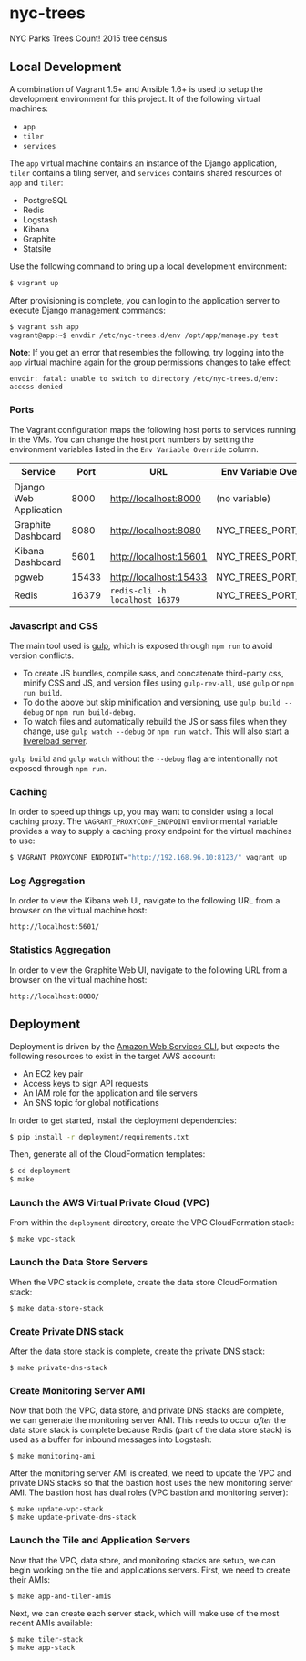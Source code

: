 nyc-trees
=========

NYC Parks Trees Count! 2015 tree census

## Local Development

A combination of Vagrant 1.5+ and Ansible 1.6+ is used to setup the development environment for this project. It of the following virtual machines:

- `app`
- `tiler`
- `services`

The `app` virtual machine contains an instance of the Django application, `tiler` contains a tiling server, and `services` contains shared resources of `app` and `tiler`:

- PostgreSQL
- Redis
- Logstash
- Kibana
- Graphite
- Statsite

Use the following command to bring up a local development environment:

```bash
$ vagrant up
```

After provisioning is complete, you can login to the application server to execute Django management commands:

```bash
$ vagrant ssh app
vagrant@app:~$ envdir /etc/nyc-trees.d/env /opt/app/manage.py test
```

**Note**: If you get an error that resembles the following, try logging into the `app` virtual machine again for the group permissions changes to take effect:

```
envdir: fatal: unable to switch to directory /etc/nyc-trees.d/env: access denied
```

### Ports

The Vagrant configuration maps the following host ports to services
running in the VMs. You can change the host port numbers by setting
the environment variables listed in the ``Env Variable Override``
column.

Service                | Port  | URL                                              | Env Variable Override
---------------------- | ----- | ------------------------------------------------ | ---------------------
Django Web Application | 8000  | [http://localhost:8000](http://localhost:8000)   | (no variable)
Graphite Dashboard     | 8080  | [http://localhost:8080](http://localhost:8080)   | NYC_TREES_PORT_8080
Kibana Dashboard       | 5601  | [http://localhost:15601](http://localhost:15601) | NYC_TREES_PORT_5601
pgweb                  | 15433 | [http://localhost:15433](http://localhost:15433) | NYC_TREES_PORT_5433
Redis                  | 16379 | `redis-cli -h localhost 16379`                   | NYC_TREES_PORT_6379


### Javascript and CSS

The main tool used is [gulp](http://gulpjs.com/), which is exposed through `npm run` to avoid version conflicts.

 - To create JS bundles, compile sass, and concatenate third-party css, minify CSS and JS, and version files using `gulp-rev-all`, use `gulp` or `npm run build`.
 - To do the above but skip minification and versioning, use `gulp build --debug` or `npm run build-debug`.
 - To watch files and automatically rebuild the JS or sass files when they change, use `gulp watch --debug` or `npm run watch`.  This will also start a [livereload server](http://livereload.com/).

`gulp build` and `gulp watch` without the `--debug` flag are intentionally not exposed through `npm run`.

### Caching

In order to speed up things up, you may want to consider using a local caching proxy. The `VAGRANT_PROXYCONF_ENDPOINT` environmental variable provides a way to supply a caching proxy endpoint for the virtual machines to use:

```bash
$ VAGRANT_PROXYCONF_ENDPOINT="http://192.168.96.10:8123/" vagrant up
```

### Log Aggregation

In order to view the Kibana web UI, navigate to the following URL from a browser on the virtual machine host:

```
http://localhost:5601/
```

### Statistics Aggregation

In order to view the Graphite Web UI, navigate to the following URL from a browser on the virtual machine host:

```
http://localhost:8080/
```

## Deployment

Deployment is driven by the [Amazon Web Services CLI](http://aws.amazon.com/cli/), but expects the following resources to exist in the target AWS account:

- An EC2 key pair
- Access keys to sign API requests
- An IAM role for the application and tile servers
- An SNS topic for global notifications

In order to get started, install the deployment dependencies:

```bash
$ pip install -r deployment/requirements.txt
```

Then, generate all of the CloudFormation templates:

```bash
$ cd deployment
$ make
```

### Launch the AWS Virtual Private Cloud (VPC)

From within the `deployment` directory, create the VPC CloudFormation stack:

```
$ make vpc-stack
```

### Launch the Data Store Servers

When the VPC stack is complete, create the data store CloudFormation stack:

```
$ make data-store-stack
```

### Create Private DNS stack

After the data store stack is complete, create the private DNS stack:

```
$ make private-dns-stack
```

### Create Monitoring Server AMI

Now that both the VPC, data store, and private DNS stacks are complete, we can generate the monitoring server AMI. This needs to occur *after* the data store stack is complete because Redis (part of the data store stack) is used as a buffer for inbound messages into Logstash:

```
$ make monitoring-ami
```

After the monitoring server AMI is created, we need to update the VPC and private DNS stacks so that the bastion host uses the new monitoring server AMI. The bastion host has dual roles (VPC bastion and monitoring server):

```
$ make update-vpc-stack
$ make update-private-dns-stack
```

### Launch the Tile and Application Servers

Now that the VPC, data store, and monitoring stacks are setup, we can begin working on the tile and applications servers. First, we need to create their AMIs:

```
$ make app-and-tiler-amis
```

Next, we can create each server stack, which will make use of the most recent AMIs available:

```
$ make tiler-stack
$ make app-stack
```
